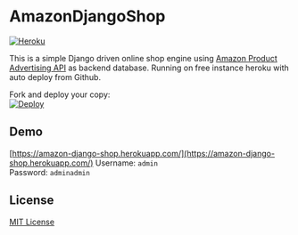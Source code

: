 AmazonDjangoShop
================

[![Heroku](https://heroku-badge.herokuapp.com/?app=amazon-django-shop)](https://amazon-django-shop.herokuapp.com/)

This is a simple Django driven online shop engine using [Amazon Product Advertising API](https://docs.aws.amazon.com/AWSECommerceService/latest/DG/becomingDev.html) as backend database. Running on free instance heroku with auto deploy from Github.

Fork and deploy your copy:  
[![Deploy](https://www.herokucdn.com/deploy/button.svg)](https://heroku.com/deploy)

## Demo
[https://amazon-django-shop.herokuapp.com/](https://amazon-django-shop.herokuapp.com/)
Username: `admin`  
Password: `adminadmin`

## License
[MIT License](LICENSE)
